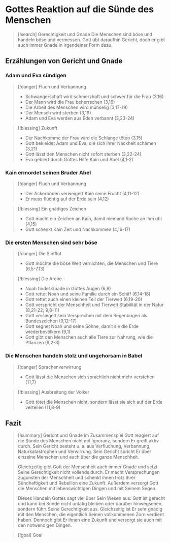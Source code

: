# Gottes Reaktion auf die Sünde des Menschen

> [!search] Gerechtigkeit und Gnade
> Die Menschen sind böse und handeln böse und vermessen. Gott übt daraufhin Gericht, doch er gibt auch immer Gnade in irgendeiner Form dazu.

## Erzählungen von Gericht und Gnade

### Adam und Eva sündigen

> [!danger] Fluch und Verbannung
> - Schwangerschaft wird schmerzhaft und schwer für die Frau (3,16)
> - Der Mann wird die Frau beherrschen (3,16)
> - Die Arbeit des Menschen wird mühselig (3,17-19)
> - Der Mensch wird sterben (3,19)
> - Adam und Eva werden aus Eden verbannt (3,23-24)

> [!blessing] Zukunft
> - Der Nachkomme der Frau wird die Schlange töten (3,15)
> - Gott bekleidet Adam und Eva, die sich ihrer Nackheit schämen (3,21)
> - Gott lässt den Menschen nicht sofort sterben (3,22-24)
> - Eva gebiert durch Gottes Hilfe Kain und Abel (4,1-2)

### Kain ermordet seinen Bruder Abel

> [!danger] Fluch und Verbannung
> - Der Ackerboden verweigert Kain seine Frucht (4,11-12)
> - Er muss flüchtig auf der Erde sein (4,12)

> [!blessing] Ein gnädiges Zeichen
> - Gott macht ein Zeichen an Kain, damit niemand Rache an ihm übt (4,15)
> - Gott schenkt Kain Zeit und Nachkommen (4,16-17)

### Die ersten Menschen sind sehr böse

> [!danger] Die Sintflut
> - Gott möchte die böse Welt vernichten, die Menschen und Tiere (6,5-7.13)

> [!blessing] Die Arche
> - Noah findet Gnade in Gottes Augen (6,8)
> - Gott rettet Noah und seine Familie durch ein Schiff (6,14-18)
> - Gott rettet auch einen kleinen Teil der Tierwelt (6,19-20)
> - Gott verspricht der Menschheit und Tierwelt Stabilität in der Natur (8,21-22; 9,8-11)
> - Gott versiegelt sein Versprechen mit dem Regenbogen als Bundeszeichen (9,12-17)
> - Gott segnet Noah und seine Söhne, damit sie die Erde wiederbevölkern (9,1)
> - Gott gibt den Menschen auch alle Tiere zur Nahrung, wie die Pflanzen (9,2-3)

### Die Menschen handeln stolz und ungehorsam in Babel

> [!danger] Sprachenverwirrung
> - Gott lässt die Menschen sich sprachlich nicht mehr verstehen (11,7)

> [!blessing] Ausbreitung der Völker
> - Gott tötet die Menschen nicht, sondern lässt sie sich auf der Erde verteilen (11,8-9)

## Fazit

> [!summary] Gericht und Gnade im Zusammenspiel
> Gott reagiert auf die Sünde des Menschen nicht mit Ignoranz, sondern Er greift aktiv durch. Sein Gericht besteht u. a. aus Verfluchung, Verbannung, Naturkatastrophen und Verwirrung. Sein Gericht spricht Er über einzelne Menschen und auch über die ganze Menschheit.
> 
> Gleichzeitig gibt Gott der Menschheit auch immer Gnade und setzt Seine Gerechtigkeit nicht vollends durch. Er macht Versprechungen zugunsten der Menschheit und schenkt ihnen trotz ihrer Sündhaftigkeit und Rebellion eine Zukunft. Außerdem versorgt Gott die Menschen mit lebenswichtigen Dingen und mit Seinem Segen.
> 
> Dieses Handeln Gottes sagt viel über Sein Wesen aus: Gott ist gerecht und kann bei Sünde nicht untätig bleiben oder darüber hinwegsehen, sondern führt Seine Gerechtigkeit aus.
> Gleichzeitig ist Er sehr gnädig mit den Menschen, die eigentlich Seinen vollkommenen Zorn verdient haben. Dennoch gibt Er ihnen eine Zukunft und versorgt sie auch mit den notwendigen Dingen.

> [!goal] Goal





